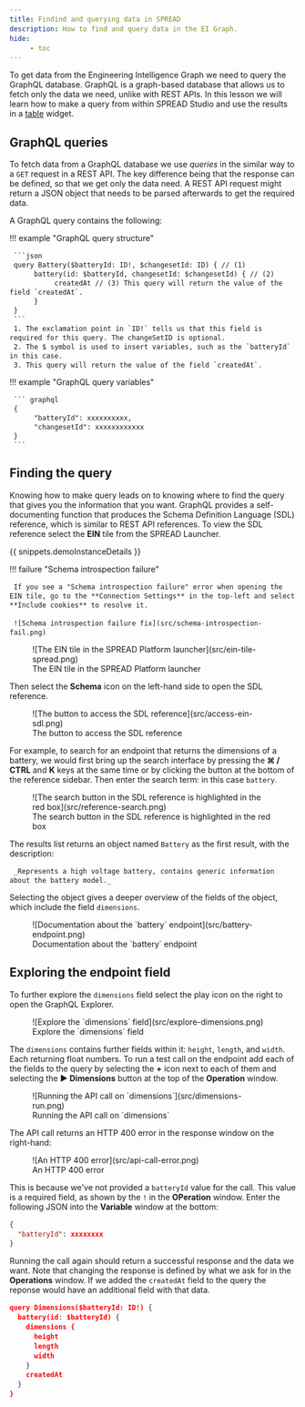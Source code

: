 ```yaml
---
title: Findind and querying data in SPREAD
description: How to find and query data in the EI Graph.
hide:
     - toc
---
```


To get data from the Engineering Intelligence Graph we need to query the GraphQL database. GraphQL is a graph-based database that allows us to fetch only the data we need, unlike with REST APIs. In this lesson we will learn how to make a query from within SPREAD Studio and use the results in a [table](#) widget.

## GraphQL queries

To fetch data from a GraphQL database we use _queries_ in the similar way to a `GET` request in a REST API. The key difference being that the response can be defined, so that we get only the data need. A REST API request might return a JSON object that needs to be parsed afterwards to get the required data.

A GraphQL query contains the following:

<div class='grid' markdown>

!!! example "GraphQL query structure"

     ```json 
     query Battery($batteryId: ID!, $changesetId: ID) { // (1)
          battery(id: $batteryId, changesetId: $changesetId) { // (2)  
               createdAt // (3) This query will return the value of the field `createdAt`.
          }
     }
     ```
     1. The exclamation point in `ID!` tells us that this field is required for this query. The changeSetID is optional.
     2. The $ symbol is used to insert variables, such as the `batteryId` in this case.
     3. This query will return the value of the field `createdAt`.

!!! example "GraphQL query variables"

     ``` graphql
     {
          "batteryId": xxxxxxxxxx,
          "changesetId": xxxxxxxxxxxx
     }
     ```
</div>

## Finding the query

Knowing how to make query leads on to knowing where to find the query that gives you the information that you want. GraphQL provides a self-documenting function that produces the Schema Definition Language (SDL) reference, which is similar to REST API references. To view the SDL reference select the **EIN** tile from the SPREAD Launcher.

{{ snippets.demoInstanceDetails }}

!!! failure "Schema introspection failure"

     If you see a "Schema introspection failure" error when opening the EIN tile, go to the **Connection Settings** in the top-left and select **Include cookies** to resolve it.

     ![Schema introspection failure fix](src/schema-introspection-fail.png)

<figure markdown="span">
     ![The EIN tile in the SPREAD Platform launcher](src/ein-tile-spread.png)
     <figcaption>The EIN tile in the SPREAD Platform launcher</figcaption>
</figure>

Then select the **Schema** icon on the left-hand side to open the SDL reference.

<figure markdown="span">
     ![The button to access the SDL reference](src/access-ein-sdl.png)
     <figcaption>The button to access the SDL reference</figcaption>
</figure>

For example, to search for an endpoint that returns the dimensions of a battery, we would first bring up the search interface by pressing the **⌘ / CTRL** and **K** keys at the same time or by clicking the button at the bottom of the reference sidebar. Then enter the search term: in this case `battery`.

<figure markdown="span">
     ![The search button in the SDL reference is highlighted in the red box](src/reference-search.png)
     <figcaption>The search button in the SDL reference is highlighted in the red box</figcaption>
</figure>

The results list returns an object named `Battery` as the first result, with the description:

     _Represents a high voltage battery, contains generic information about the battery model._

Selecting the object gives a deeper overview of the fields of the object, which include the field `dimensions`.

<figure markdown="span">
     ![Documentation about the `battery` endpoint](src/battery-endpoint.png)
     <figcaption>Documentation about the `battery` endpoint</figcaption>
</figure>

## Exploring the endpoint field

To further explore the `dimensions` field select the play icon on the right to open the GraphQL Explorer.

<figure markdown="span">
     ![Explore the `dimensions` field](src/explore-dimensions.png)
     <figcaption>Explore the `dimensions` field</figcaption>
</figure>

The `dimensions` contains further fields within it: `height`, `length`, and `width`. Each returning float numbers. To run a test call on the endpoint add each of the fields to the query by selecting the **+** icon next to each of them and selecting the **▶️ Dimensions** button at the top of the **Operation** window.

<figure markdown="span">
     ![Running the API call on `dimensions`](src/dimensions-run.png)
     <figcaption>Running the API call on `dimensions`</figcaption>
</figure>

The API call returns an HTTP 400 error in the response window on the right-hand:

<figure markdown="span">
     ![An HTTP 400 error](src/api-call-error.png)
     <figcaption>An HTTP 400 error</figcaption>
</figure>

This is because we've not provided a `batteryId` value for the call. This value is a required field, as shown by the `!` in the **OPeration** window. Enter the following JSON into the **Variable** window at the bottom:

```json
{
  "batteryId": xxxxxxxx
}
```

Running the call again should return a successful response and the data we want. Note that changing the response is defined by what we ask for in the **Operations** window. If we added the `createdAt` field to the query the reponse would have an additional field with that data.

```json title="Adding the createdAt field to the query"
query Dimensions($batteryId: ID!) {
  battery(id: $batteryId) {
    dimensions {
      height
      length
      width
    }
    createdAt 
  }
}
```
